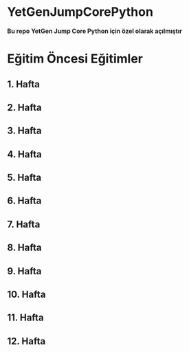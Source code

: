 # YetGenJumpCorePython
**Bu repo YetGen Jump Core Python için özel olarak açılmıştır**
# Eğitim Öncesi Eğitimler
## 1. Hafta
## 2. Hafta
## 3. Hafta
## 4. Hafta
## 5. Hafta
## 6. Hafta
## 7. Hafta
## 8. Hafta
## 9. Hafta
## 10. Hafta
## 11. Hafta
## 12. Hafta




